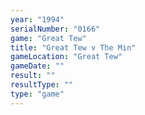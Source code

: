 ```yaml
---
year: "1994"
serialNumber: "0166" 
game: "Great Tew"
title: "Great Tew v The Min"
gameLocation: "Great Tew"
gameDate: ""
result: ""
resultType: ""
type: "game"
---
```

